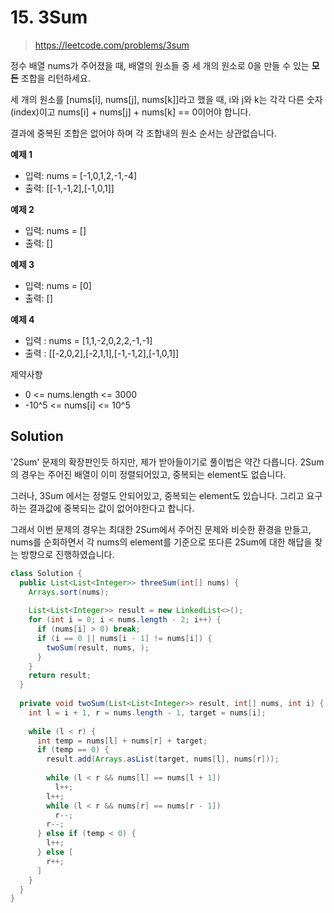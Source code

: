 # 15. 3Sum

> https://leetcode.com/problems/3sum

정수 배열 nums가 주어졌을 때, 배열의 원소들 중 세 개의 원소로 0을 만들 수 있는 **모든** 조합을 리턴하세요.

세 개의 원소를 [nums[i], nums[j], nums[k]]라고 했을 때, i와 j와 k는 각각 다른 숫자(index)이고 nums[i] + nums[j] + nums[k] == 0이어야 합니다.

결과에 중복된 조합은 없어야 하며 각 조합내의 원소 순서는 상관없습니다.

**예제 1**

- 입력: nums = [-1,0,1,2,-1,-4]
- 출력: [[-1,-1,2],[-1,0,1]]

**예제 2**

- 입력: nums = []
- 출력: []

**예제 3**

- 입력: nums = [0]
- 출력: []

**예제 4**

- 입력 : nums = [1,1,-2,0,2,2,-1,-1]
- 출력 : [[-2,0,2],[-2,1,1],[-1,-1,2],[-1,0,1]]

제약사항

- 0 <= nums.length <= 3000
- -10^5 <= nums[i] <= 10^5

## Solution

'2Sum' 문제의 확장판인듯 하지만, 제가 받아들이기로 풀이법은 약간 다릅니다. 2Sum의 경우는 주어진 배열이 이미 정렬되어있고, 중복되는 element도 없습니다.

그러나, 3Sum 에서는 정렬도 안되어있고, 중복되는 element도 있습니다. 그리고 요구하는 결과값에 중복되는 값이 없어야한다고 합니다.

그래서 이번 문제의 경우는 최대한 2Sum에서 주어진 문제와 비슷한 환경을 만들고, nums를 순회하면서 각 nums의 element를 기준으로 또다른 2Sum에 대한 해답을 찾는 방향으로 진행하였습니다.

```java
class Solution {
  public List<List<Integer>> threeSum(int[] nums) {
    Arrays.sort(nums);
    
    List<List<Integer>> result = new LinkedList<>();
    for (int i = 0; i < nums.length - 2; i++) {
      if (nums[i] > 0) break;
      if (i == 0 || nums[i - 1] != nums[i]) {
      	twoSum(result, nums, );
      }
    }
    return result;
  }
  
  private void twoSum(List<List<Integer>> result, int[] nums, int i) {
    int l = i + 1, r = nums.length - 1, target = nums[i];
    
    while (l < r) {
      int temp = nums[l] + nums[r] + target;
      if (temp == 0) {
        result.add(Arrays.asList(target, nums[l], nums[r]));
        
        while (l < r && nums[l] == nums[l + 1])
          l++;
        l++;
        while (l < r && nums[r] == nums[r - 1])
          r--;
        r--;
      } else if (temp < 0) {
        l++;
      } else [
        r++;
      ]
    }
  }
}
```

